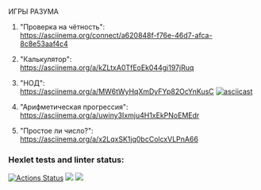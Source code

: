 ИГРЫ РАЗУМА  
1. "Проверка на чётность":  
   https://asciinema.org/connect/a620848f-f76e-46d7-afca-8c8e53aaf4c4

2. "Калькулятор":  
   https://asciinema.org/a/kZLtxA0TfEoEk044gi197jRuq

3. "НОД":  
   https://asciinema.org/a/MW6tWyHqXmDyFYp82OcYnKusC
   [![asciicast](https://asciinema.org/a/584828.svg)](https://asciinema.org/a/584828)

5. "Арифметическая прогрессия":  
   https://asciinema.org/a/uwiny3Ixmju4H1xEkPNoEMEdr

6. "Простое ли число?":  
   https://asciinema.org/a/x2LqxSK1jq0bcColcxVLPnA66





### Hexlet tests and linter status:
[![Actions Status](https://github.com/smolyAS/java-project-61/workflows/hexlet-check/badge.svg)](https://github.com/smolyAS/java-project-61/actions)
<a href="https://codeclimate.com/github/codeclimate/codeclimate/maintainability"><img src="https://api.codeclimate.com/v1/badges/a99a88d28ad37a79dbf6/maintainability" /></a>
<a href="https://codeclimate.com/github/codeclimate/codeclimate/test_coverage"><img src="https://api.codeclimate.com/v1/badges/a99a88d28ad37a79dbf6/test_coverage" /></a>


